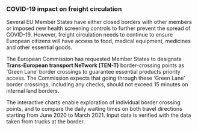 ### COVID-19 impact on freight circulation 

Several EU Member States have either closed borders with other members or imposed new health screening controls to further prevent the spread of COVID-19. However, freight circulation needs to continue to ensure European citizens will have access to food, medical equipment, medicines and other essential goods.

The European Commission has requested Member States to designate **Trans-European transport NeTwork (TEN-T)** border-crossing points as ‘Green Lane’ border crossings to guarantee essential products priority access. The Commission expects that going through these ‘Green Lane’ border crossings, including any checks, should not exceed 15 minutes on internal land borders.

The interactive charts enable exploration of individual border crossing points, and to compare the daily waiting times on both travel directions starting from June 2020 to March 2021. Input data is verified with the data taken from trucks at the border. 
